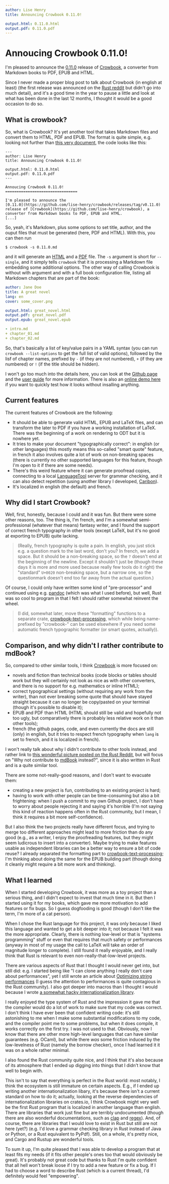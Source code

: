 ```yaml
---
author: Lise Henry
title: Announcing Crowbook 0.11.0!

output.html: 0.11.0.html
output.pdf: 0.11.0.pdf
---
```


Annoucing Crowbook 0.11.0!
================================

I'm pleased to announce the
[0.11.0](https://github.com/lise-henry/crowbook/releases/tag/v0.11.0) 
release of [Crowbook](https://github.com/lise-henry/crowbook), a
converter from Markdown books to PDF, EPUB and HTML. 

Since I never made a proper blog post to talk about Crowbook (in english at
least) (the first release was announced on the
[Rust reddit](https://www.reddit.com/r/rust/comments/46xla6/crowbook_yet_another_converter_from_markdown_to/) but
didn't go into much detail), and it's a good time in the year to pause
a little and look at what has been done in the last 12 months, I
thought it would be a good occasion to do so.

What is crowbook?
---------------------

So, what is Crowbook? It's yet another tool that takes Markdown files
and convert them to HTML, PDF and EPUB. The format is quite simple,
e.g. looking not further
than
[this very document](https://github.com/lise-henry/lise-henry.github.io/blob/master/articles/0.11.0.md),
the code looks like this: 

```
---
author: Lise Henry
title: Announcing Crowbook 0.11.0!

output.html: 0.11.0.html
output.pdf: 0.11.0.pdf
---

Annoucing Crowbook 0.11.0!
================================

I'm pleased to announce the
[0.11.0](https://github.com/lise-henry/crowbook/releases/tag/v0.11.0) 
release of [Crowbook](https://github.com/lise-henry/crowbook), a
converter from Markdown books to PDF, EPUB and HTML. 
[...]
```

So, yeah, it's Markdown, plus some options to set title, author, and
the ouput files that must be generated (here, PDF and HTML). With
this, you can then run 

```
$ crowbook -s 0.11.0.md
```

and it will generate
an [HTML](http://lise-henry.github.io/articles/0.11.0.html) and
a [PDF](http://lise-henry.github.io/articles/0.11.0.pdf) file. The
`-s` argument is 
short for `--single`, and it simply tells `crowbook` that it is
processing a Markdown file embedding some additional options. The
other way of calling Crowbook is without with argument and with a full
book configuration file, listing all Markdown chapters that are part
of the book:

```yaml
author: Jane Doe
title: A great novel
lang: en
cover: some_cover.png

output.html: great_novel.html
output.pdf: great_novel.pdf
output.epub: great_novel.epub

- intro.md
+ chapter_01.md
+ chapter_02.md
```

So, that's basically a list of key/value pairs in a YAML syntax (you
can run `crowbook --list-options` to get the full list of valid
options), followed by the lisf of chapter names, prefixed by `-` (if
they are not numbered), `+` (if they are numbered) or `!` (if the
title should be hidden).

I won't go too much into the details here, you can look at
the [Github page](https://github.com/lise-henry/crowbook) and the
[user guide](http://lise-henry.github.io/crowbook/book/book.html) for
more information. There is also
an [online demo here](http://vps.crowdagger.fr/crowbook/) if you want
to quickly test how it looks without insalling anything.

Current features
-------------------

The current features of Crowbook are the following:

* It should be able to generate valid HTML, EPUB and LaTeX files, and can transform
  the later to PDF if you have a working installation of LaTeX. There
  was the beginning of a work on rendering to ODT but it is nowhere yet.
* It tries to make your document "typographically correct": in english
  (or other languages)
  this mostly means this so-called "smart quote" feature, in french
  it also involves quite a lot of work on non-breaking spaces (there
  is currently no other supported languages for this feature, though
  I'm open to it if there are some needs).
* There's this weird feature where it can generate proofread copies,
  connecting to a local [LanguageTool](https://languagetool.org/)
  server for grammar checking, and it can also detect repetition
  (using another library I
  developed, [Caribon](https://github.com/lise-henry/caribon)).
* It's localized in english (the default) and french.

Why did I start Crowbook?
-------------------------------

Well, first, honestly, because I could and it was fun. But there were
some other reasons, too. The thing is, I'm french, and I'm a somewhat
semi-professional (whatever that means) fantasy writer, and I found
the support of correct french typography in other tools (except LaTeX,
but it's no good at exporting to EPUB) quite lacking.

> (Really, french typography is quite a pain. In english, you just
> stick e.g. a question mark to the last word, don't you? In french,
> we add a space. But it should be a non-breaking space, so the `?`
> doesn't end at the beginning of the newline. Except it shouldn't
> just be (though these days it is more and more used because
> really few tools do it right) the "standard" `U+0020` non-breaking
> space, but a narrow one, so the questionmark doesn't end too far
> away from the actual question.)

Of course, I could only have written some kind of "pre-processor" and
continued using e.g. [pandoc](http://pandoc.org/) (which was what I
used before), but well, Rust was
so cool to program in that I felt I should rather somewhat reinvent
the wheel. 

> (I did, somewhat later, move these "formatting" functions
> to a separate crate,
> [crowbook-text-processing](https://crates.io/crates/crowbook-text-processing),
> which while being name-prefixed by "crowbook-" can be used elsewhere
> if you need some automatic french typographic formatter (or smart
> quotes, actually)).

Comparison, and why didn't I rather contribute to mdBook?
---------------------------------------------------------------------

So, compared to other similar
tools, I think [Crowbook](https://github.com/lise-henry/crowbook) is more
focused on:

* novels and fiction than technical books (code blocks or tables should
  work but they will certainly not look as nice as with other
  converters, and there is no support for e.g. mathematics or inline HTML); 
* correct typographical settings (without requiring any work from the
  writer), than not ever breaking some quote that should have stayed
  straight because it can no longer be copy/pasted on your terminal
  (though it's possible to disable it);
* EPUB and PDF than HTML (HTML should still be valid and hopefully not
  too ugly, but comparatively there is probably less relative work on
  it than other tools);
* french (the github pages, code, and even currently the docs are
  still (only) in english, but it tries to respect french typography
  when `lang` is set to french, and it is localized in french).
  
I won't really talk about why I didn't contribute to other tools
instead, and rather link to [this wonderful picture posted on the Rust
Reddit](https://www.reddit.com/r/rust/comments/5l2uc6/me_irl/), but
will focus on "Why not contribute
to [mdBook](https://github.com/azerupi/mdBook/) instead?", since it is
also written in Rust and is a quite similar tool.

There are some not-really-good reasons, and I don't want to evacuate
them:

* creating a new project is fun, contributing to an existing project
  is hard;
* having to work with other people can be time-consuming but also a
  bit frightening: when I push a commit to my own Github project, I
  don't have to worry about people rejecting it and saying it's
  horrible (I'm not saying this kind of reaction happens often in the
  Rust community, but I mean, I think it requires a bit more self-confidence).
  
But I also think the two projects really have different focus, and
trying to merge too different approaches might lead to more friction than
do any good (e.g., as a writer, I enjoy the proofreading features, but
they might seem ludicrous to insert into a converter). Maybe trying to
make features usable as independent 
libraries can be a better way to ensure a bit of code reuse? I already
separated the formatting part to
[crowbook-text-processing](https://crates.io/crates/crowbook-text-processing);
I'm thinking about doing the same for the EPUB building part (though
doing it cleanly might require a bit more work and thinking).


What I learned
-----------------

When I started developing Crowbook, it was more as a toy project than
a serious thing, and I didn't expect to invest that much time in
it. But then I started using it for my books, which gave me more
motivation to add features or fix bugs. So I guess dogfooding is good
(though I don't like the term, I'm more of a cat person). 

When I chose the Rust language for this project, it was only because I
liked this language and wanted to get a bit deeper into it; not 
because I felt it was the more appropriate. Clearly, there is nothing
low-level or that is "systems programming" stuff or even that requires
that much safety or performances (anyway in most of my usage the call
to LaTeX will take an order of magnitude longer to complete). I still
found it really enjoyable, and I really think that Rust is relevant to
even non-really-that-low-level projects. 

There are various aspects of Rust that I thought I would never get
into, but still did: e.g. I started being like "I can clone anything I
really don't care about performances", yet I still wrote an article
about
[Optimizing string performances](http://lise-henry.github.io/articles/optimising_strings.html) (I
guess the attention to performances is quite contagious in the Rust
community). I also got deeper into macros than I thought I would
because I wrote
[a somewhat hacky internationalization library](http://lise-henry.github.io/articles/localization.html). 

I really enjoyed the type system of Rust and the impression it gave me
that the compiler would do a lot of work to make sure that my code was
correct. I don't think I have ever been that confident writing code:
it's still astonishing to me when I make some substantial
modifications to my code, and the compiler point me to some problems,
but when it does compile, it works correctly on the first try. I was
not used to that. Obviously, now I know that there are other more
high-level languages that can have similar guarantees (e.g. OCaml),
but while there *was* some friction induced by the low-levelness of
Rust (namely the borrow checker), once I had learned it it was on a
whole rather minimal. 

I also found the Rust community quite nice, and I think that it's also
because of its atmosphere that I ended up digging into things that I didn't know
that well to begin with.

This isn't to say that everything is perfect in the Rust world: most
notably, I think the ecosystem is still immature on certain
aspects. E.g., if I ended up writing 
another internationalization libary, it's because there isn't a
current standard on how to do it; actually, looking at the reverse
dependencies of internationalization libraries on crates.io, I think
Crowbook might very well be the first Rust program that is localized
in another language than english. There are libraries that work just
fine but are terribly undocumented (though there are also wonderful
documentations, such as [clap](https://crates.io/crates/clap)
and [regex](https://crates.io/crates/regex)). And, of course, there
are libraries that I would love to exist in Rust but still are not
here (yet?) (e.g. I'd love a grammar checking library in Rust instead of Java
or Python, or a Rust equivalent to PyPdf). Still, on a whole, it's
pretty nice, and Cargo and Rustup are wonderful tools.

To sum it up, I'm quite pleased that I was able to develop a program that at least fits
my needs (if it fits other people's ones too that would obviously be
great). It's probably not great code but thanks to Rust I'm quite
confident that all hell won't break loose if I try to add a new
feature or fix a bug. If I had to choose a word to describe Rust
(which is a current thread), I'd definitely would feel "empowering".

